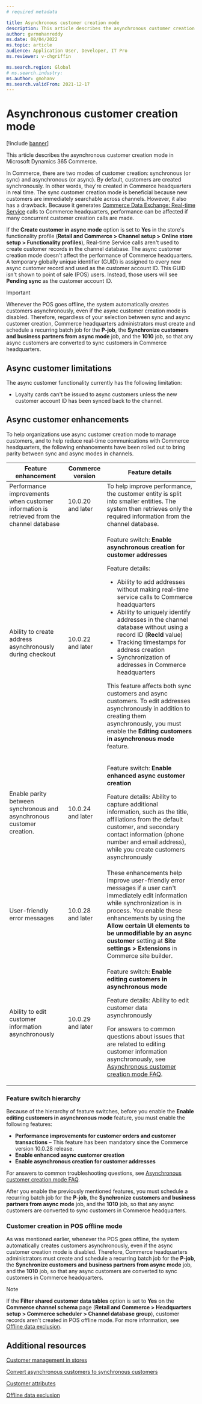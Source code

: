 ```yaml
---
# required metadata

title: Asynchronous customer creation mode
description: This article describes the asynchronous customer creation mode in Microsoft Dynamics 365 Commerce.
author: gvrmohanreddy
ms.date: 08/04/2022
ms.topic: article
audience: Application User, Developer, IT Pro
ms.reviewer: v-chgriffin

ms.search.region: Global
# ms.search.industry: 
ms.author: gmohanv
ms.search.validFrom: 2021-12-17
---
```


# Asynchronous customer creation mode

[!include [banner](includes/banner.md)]

This article describes the asynchronous customer creation mode in Microsoft Dynamics 365 Commerce.

In Commerce, there are two modes of customer creation: synchronous (or sync) and asynchronous (or async). By default, customers are created synchronously. In other words, they're created in Commerce headquarters in real time. The sync customer creation mode is beneficial because new customers are immediately searchable across channels. However, it also has a drawback. Because it generates [Commerce Data Exchange: Real-time Service](dev-itpro/define-retail-channel-communications-cdx.md#realtime-service) calls to Commerce headquarters, performance can be affected if many concurrent customer creation calls are made.

If the **Create customer in async mode** option is set to **Yes** in the store's functionality profile (**Retail and Commerce \> Channel setup \> Online store setup \> Functionality profiles**), Real-time Service calls aren't used to create customer records in the channel database. The async customer creation mode doesn't affect the performance of Commerce headquarters. A temporary globally unique identifier (GUID) is assigned to every new async customer record and used as the customer account ID. This GUID isn't shown to point of sale (POS) users. Instead, those users will see **Pending sync** as the customer account ID.

> [!IMPORTANT]
> Whenever the POS goes offline, the system automatically creates customers asynchronously, even if the async customer creation mode is disabled. Therefore, regardless of your selection between sync and async customer creation, Commerce headquarters administrators must create and schedule a recurring batch job for the **P-job**, the **Synchronize customers and business partners from async mode** job, and the **1010** job, so that any async customers are converted to sync customers in Commerce headquarters.

## Async customer limitations

The async customer functionality currently has the following limitation:

- Loyalty cards can't be issued to async customers unless the new customer account ID has been synced back to the channel.

## Async customer enhancements

To help organizations use async customer creation mode to manage customers, and to help reduce real-time communications with Commerce headquarters, the following enhancements have been rolled out to bring parity between sync and async modes in channels. 

| Feature enhancement | Commerce version | Feature details |
|---|---|---|
| Performance improvements when customer information is retrieved from the channel database | 10.0.20 and later | To help improve performance, the customer entity is split into smaller entities. The system then retrieves only the required information from the channel database. |
| Ability to create address asynchronously during checkout | 10.0.22 and later | <p>Feature switch: **Enable asynchronous creation for customer addresses**</p><p>Feature details:</p><ul><li>Ability to add addresses without making real-time service calls to Commerce headquarters</li><li>Ability to uniquely identify addresses in the channel database without using a record ID (**RecId** value)</li><li>Tracking timestamps for address creation</li><li>Synchronization of addresses in Commerce headquarters</li></ul><p>This feature affects both sync customers and async customers. To edit addresses asynchronously in addition to creating them asynchronously, you must enable the **Editing customers in asynchronous mode** feature.</p> |
| Enable parity between synchronous and asynchronous customer creation. | 10.0.24 and later | <p>Feature switch: **Enable enhanced async customer creation**</p><p>Feature details: Ability to capture additional information, such as the title, affiliations from the default customer, and secondary contact information (phone number and email address), while you create customers asynchronously</p> |
| User-friendly error messages | 10.0.28 and later | These enhancements help improve user-friendly error messages if a user can't immediately edit information while synchronization is in process. You enable these enhancements by using the **Allow certain UI elements to be unmodifiable by an async customer** setting at **Site settings \> Extensions** in Commerce site builder. |
| Ability to edit customer information asynchronously | 10.0.29 and later | <p>Feature switch: **Enable editing customers in asynchronous mode**</p><p>Feature details: Ability to edit customer data asynchronously</p><p>For answers to common questions about issues that are related to editing customer information asynchronously, see [Asynchronous customer creation mode FAQ](async-customer-mode-faq.md).</p> |

### Feature switch hierarchy

Because of the hierarchy of feature switches, before you enable the **Enable editing customers in asynchronous mode** feature, you must enable the following features: 

- **Performance improvements for customer orders and customer transactions** – This feature has been mandatory since the Commerce version 10.0.28 release. 
- **Enable enhanced async customer creation**
- **Enable asynchronous creation for customer addresses**

For answers to common troubleshooting questions, see [Asynchronous customer creation mode FAQ](async-customer-mode-faq.md). 

After you enable the previously mentioned features, you must schedule a recurring batch job for the **P-job**, the **Synchronize customers and business partners from async mode** job, and the **1010** job, so that any async customers are converted to sync customers in Commerce headquarters.

### Customer creation in POS offline mode

As was mentioned earlier, whenever the POS goes offline, the system automatically creates customers asynchronously, even if the async customer creation mode is disabled. Therefore, Commerce headquarters administrators must create and schedule a recurring batch job for the **P-job**, the **Synchronize customers and business partners from async mode** job, and the **1010** job, so that any async customers are converted to sync customers in Commerce headquarters.

> [!NOTE]
> If the **Filter shared customer data tables** option is set to **Yes** on the **Commerce channel schema** page (**Retail and Commerce \> Headquarters setup \> Commerce scheduler \> Channel database group**), customer records aren't created in POS offline mode. For more information, see [Offline data exclusion](dev-itpro/implementation-considerations-cdx.md#offline-data-exclusion).

## Additional resources

[Customer management in stores](customer-mgmt-stores.md)

[Convert asynchronous customers to synchronous customers](convert-async-to-sync.md)

[Customer attributes](dev-itpro/customer-attributes.md)

[Offline data exclusion](dev-itpro/implementation-considerations-cdx.md#offline-data-exclusion)
